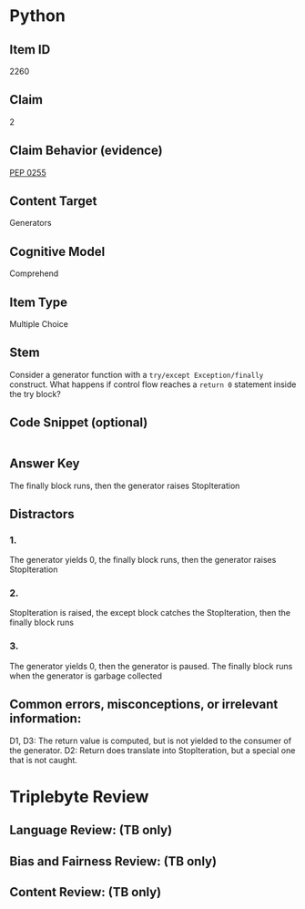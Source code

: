 # Python 

## Item ID
2260

## Claim
2

## Claim Behavior (evidence)

[PEP 0255](https://www.python.org/dev/peps/pep-0255/)

## Content Target
Generators

## Cognitive Model
Comprehend

## Item Type
Multiple Choice

## Stem

Consider a generator function with a `try/except Exception/finally` construct. What happens if control flow reaches a `return 0` statement inside the try block?

## Code Snippet (optional)
```python

```

## Answer Key

The finally block runs, then the generator raises StopIteration 


## Distractors

### 1.

The generator yields 0, the finally block runs, then the generator raises StopIteration

### 2.

StopIteration is raised, the except block catches the StopIteration, then the finally block runs

### 3.

The generator yields 0, then the generator is paused. The finally block runs when the generator is garbage collected

## Common errors, misconceptions, or irrelevant information:

D1, D3: The return value is computed, but is not yielded to the consumer of the generator.
D2: Return does translate into StopIteration, but a special one that is not caught.



# Triplebyte Review


## Language Review: (TB only)


## Bias and Fairness Review: (TB only)


## Content Review: (TB only)


